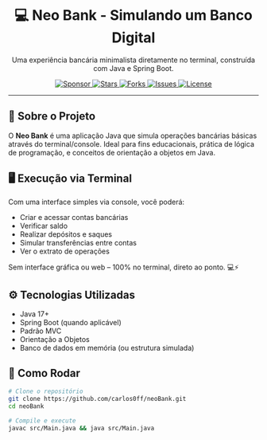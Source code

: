 <h1 align="center">💻 Neo Bank - Simulando um Banco Digital </h1>
<p align="center">Uma experiência bancária minimalista diretamente no terminal, construída com Java e Spring Boot.</p>

<p align="center">
  <a href="https://github.com/sponsors/carlos0ff">
    <img src="https://img.shields.io/badge/Sponsor-%23EA4AAA.svg?style=for-the-badge&logo=github-sponsors&logoColor=white" alt="Sponsor">
  </a>
  <a href="https://github.com/carlos0ff/neoBank/stargazers">
    <img src="https://img.shields.io/github/stars/carlos0ff/neoBank?style=for-the-badge&color=yellow" alt="Stars">
  </a>
  <a href="https://github.com/carlos0ff/neoBank/network/members">
    <img src="https://img.shields.io/github/forks/carlos0ff/neoBank?style=for-the-badge&color=blue" alt="Forks">
  </a>
  <a href="https://github.com/carlos0ff/neoBank/issues">
    <img src="https://img.shields.io/github/issues/carlos0ff/neoBank?style=for-the-badge&color=green" alt="Issues">
  </a>
  <a href="https://github.com/carlos0ff/neoBank/blob/main/LICENSE">
    <img src="https://img.shields.io/badge/license-MIT-green?style=for-the-badge&logo=open-source-initiative" alt="License">
  </a>
</p>

---

## 🧠 Sobre o Projeto

O **Neo Bank** é uma aplicação Java que simula operações bancárias básicas através do terminal/console. Ideal para fins educacionais, prática de lógica de programação, e conceitos de orientação a objetos em Java.

## 🖥️ Execução via Terminal

Com uma interface simples via console, você poderá:

- Criar e acessar contas bancárias
- Verificar saldo
- Realizar depósitos e saques
- Simular transferências entre contas
- Ver o extrato de operações

Sem interface gráfica ou web – 100% no terminal, direto ao ponto. 💻⚡

## ⚙️ Tecnologias Utilizadas

- Java 17+
- Spring Boot (quando aplicável)
- Padrão MVC
- Orientação a Objetos
- Banco de dados em memória (ou estrutura simulada)

## 🚀 Como Rodar

```bash
# Clone o repositório
git clone https://github.com/carlos0ff/neoBank.git
cd neoBank

# Compile e execute
javac src/Main.java && java src/Main.java
